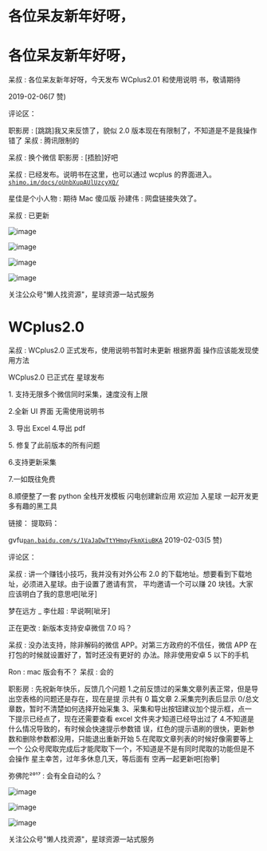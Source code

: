 # 各位呆友新年好呀，

# 各位呆友新年好呀，

呆叔 : 各位呆友新年好呀，今天发布 WCplus2.01 和使用说明 书，敬请期待

2019-02-06(7 赞)

评论区：

职影房 : [跳跳]我又来反馈了，貌似 2.0 版本现在有限制了，不知道是不是我操作错了 呆叔 : 腾讯限制的

呆叔 : 换个微信 职影房 : [捂脸]好吧

呆叔 : 已经发布。说明书在这里，也可以通过 wcplus 的界面进入。 [`shimo.im/docs/oUnbXupAUlUzcyXQ/`](https://shimo.im/docs/oUnbXupAUlUzcyXQ/)

星佳是个小人物 : 期待 Mac 傻瓜版 孙建伟 : 网盘链接失效了。

呆叔 : 已更新

![image](img/Image_150.png)

![image](img/Image_151.png)

![image](img/Image_152.png)

![image](img/Image_153.png)

关注公众号"懒人找资源"，星球资源一站式服务

# WCplus2.0

呆叔 : WCplus2.0 正式发布，使用说明书暂时未更新 根据界面 操作应该能发现使用方法

WCplus2.0 已正式在 星球发布

1\. 支持无限多个微信同时采集，速度没有上限

2.全新 UI 界面 无需使用说明书

3\. 导出 Excel 4.导出 pdf

5\. 修复了此前版本的所有问题

6.支持更新采集

7.一如既往免费

8.顺便整了一套 python 全栈开发模板 闪电创建新应用 欢迎加 入星球 一起开发更多有趣的黑工具

链接： 提取码：

gvfu[`pan.baidu.com/s/1VaJaDwTtYHmqyFkmXiuBKA`](https://pan.baidu.com/s/1VaJaDwTtYHmqyFkmXiuBKA) 2019-02-03(5 赞)

评论区：

呆叔 : 讲一个赚钱小技巧，我并没有对外公布 2.0 的下载地址。想要看到下载地址，必须进入星球。由于设置了邀请有赏， 平均邀请一个可以赚 20 块钱。大家应该明白了我的意思吧[呲牙]

梦在远方 _ 李仕超 : 早说啊[呲牙]

正在更改 : 新版本支持安卓微信 7.0 吗？

呆叔 : 没办法支持，除非解码的微信 APP。对第三方政府的不信任，微信 APP 在打包的时候就设置好了，暂时还没有更好的 办法。除非使用安卓 5 以下的手机

Ron : mac 版会有不？ 呆叔 : 会的

职影房 : 先祝新年快乐，反馈几个问题 1.之前反馈过的采集文章列表正常，但是导出空表格的问题还是存在，现在是提 示共有 0 篇文章 2.采集完列表后显示 0/总文章数，暂时不清楚如何选择开始采集 3、采集和导出按钮建议加个提示框，点一 下提示已经点了，现在还需要查看 excel 文件夹才知道已经导出过了 4.不知道是什么情况导致的，有时候会快速提示参数错 误，红色的提示语刷的很快，更新参数和删除参数都没用，只能退出重新开始 5.在爬取文章列表的时候好像需要等上一个 公众号爬取完成后才能爬取下一个，不知道是不是有同时爬取的功能但是不会操作 星主幸苦，过年多休息几天，等后面有 空再一起更新吧[抱拳]

弥佛陀²⁰¹⁷ : 会有全自动的么？

![image](img/Image_154.png)

![image](img/Image_155.png)

![image](img/Image_156.png)

关注公众号"懒人找资源"，星球资源一站式服务